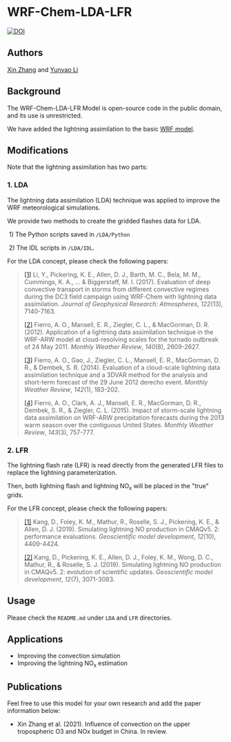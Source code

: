 # WRF-Chem-LDA-LFR

[![DOI](https://zenodo.org/badge/DOI/10.5281/zenodo.4682332.svg)](https://doi.org/10.5281/zenodo.4682332)

## Authors

[Xin Zhang](mailto:xinzhang1215@gmail.com) and [Yunyao Li](mailto:yli74@gmu.edu)

## Background

The WRF-Chem-LDA-LFR Model is open-source code in the public domain, and its use is unrestricted.

We have added the lightning assimilation to the basic [WRF model](https://github.com/wrf-model/WRF).

## Modifications

Note that the lightning assimilation has two parts:

### 1. LDA

The lightning data assimilation (LDA) technique was applied to improve the WRF meteorological simulations.

We provide two methods to create the gridded flashes data for LDA.

​	1) The Python scripts saved in `/LDA/Python`

​	2) The IDL scripts in `/LDA/IDL`.

For the LDA concept, please check the following papers:

>[[1]](https://doi.org/10.1002/2017JD026461) Li, Y., Pickering, K. E., Allen, D. J., Barth, M. C., Bela, M. M., Cummings, K. A., ... & Biggerstaff, M. I. (2017). Evaluation of deep convective transport in storms from different convective regimes during the DC3 field campaign using WRF‐Chem with lightning data assimilation. *Journal of Geophysical Research: Atmospheres*, *122*(13), 7140-7163.
>
>[[2]](https://doi.org/10.1175/MWR-D-11-00299.1) Fierro, A. O., Mansell, E. R., Ziegler, C. L., & MacGorman, D. R. (2012). Application of a lightning data assimilation technique in the WRF-ARW model at cloud-resolving scales for the tornado outbreak of 24 May 2011. *Monthly Weather Review*, *140*(8), 2609-2627.
>
>[[3]](https://doi.org/10.1175/MWR-D-13-00142.1) Fierro, A. O., Gao, J., Ziegler, C. L., Mansell, E. R., MacGorman, D. R., & Dembek, S. R. (2014). Evaluation of a cloud-scale lightning data assimilation technique and a 3DVAR method for the analysis and short-term forecast of the 29 June 2012 derecho event. *Monthly Weather Review*, *142*(1), 183-202.
>
>[[4]](https://doi.org/10.1175/MWR-D-14-00183.1) Fierro, A. O., Clark, A. J., Mansell, E. R., MacGorman, D. R., Dembek, S. R., & Ziegler, C. L. (2015). Impact of storm-scale lightning data assimilation on WRF-ARW precipitation forecasts during the 2013 warm season over the contiguous United States. *Monthly Weather Review*, *143*(3), 757-777.

### 2. LFR

The lightning flash rate (LFR) is read directly from the generated LFR files to replace the lightning parameterization.

Then, both lightning flash and lightning NO<sub>x</sub> will be placed in the "true" grids.

For the LFR concept, please check the following papers:

> [[1]](https://doi.org/10.5194/gmd-12-4409-2019
> ) Kang, D., Foley, K. M., Mathur, R., Roselle, S. J., Pickering, K. E., & Allen, D. J. (2019). Simulating lightning NO production in CMAQv5. 2: performance evaluations. *Geoscientific model development*, *12*(10), 4409-4424.
>
> [[2]](https://doi.org/10.5194/gmd-12-3071-2019
> ) Kang, D., Pickering, K. E., Allen, D. J., Foley, K. M., Wong, D. C., Mathur, R., & Roselle, S. J. (2019). Simulating lightning NO production in CMAQv5. 2: evolution of scientific updates. *Geoscientific model development*, *12*(7), 3071-3083.

## Usage

Please check the `README.md` under `LDA` and `LFR` directories.

## Applications

- Improving the convection simulation
- Improving the lightning NO<sub>x</sub> estimation

## Publications

Feel free to use this model for your own research and add the paper information below:

- Xin Zhang et al. (2021). Influence of convection on the upper tropospheric O3 and NOx budget in China. In review.